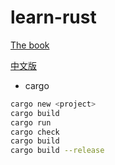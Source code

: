 # learn-rust

[The book](https://doc.rust-lang.org/book/)

[中文版](https://kaisery.github.io/trpl-zh-cn/title-page.html)

* cargo

```bash
cargo new <project>
cargo build
cargo run
cargo check
cargo build
cargo build --release
```

